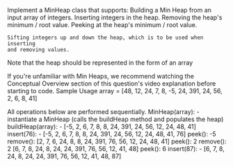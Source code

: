 Implement a MinHeap class that supports:
Building a Min Heap from an input array of integers.
Inserting integers in the heap.
Removing the heap's minimum / root value.
Peeking at the heap's minimum / root value.

    Sifting integers up and down the heap, which is to be used when inserting
    and removing values.

Note that the heap should be represented in the form of an array

If you're unfamiliar with Min Heaps, we recommend watching the
Conceptual Overview section of this question's video explanation before
starting to code.
Sample Usage
array = [48, 12, 24, 7, 8, -5, 24, 391, 24, 56, 2, 6, 8, 41]

All operations below are performed sequentially.
MinHeap(array): - instantiate a MinHeap (calls the buildHeap method and populates the heap)
buildHeap(array): - [-5, 2, 6, 7, 8, 8, 24, 391, 24, 56, 12, 24, 48, 41]
insert(76): - [-5, 2, 6, 7, 8, 8, 24, 391, 24, 56, 12, 24, 48, 41, 76]
peek(): -5
remove(): [2, 7, 6, 24, 8, 8, 24, 391, 76, 56, 12, 24, 48, 41]
peek(): 2
remove(): 2 [6, 7, 8, 24, 8, 24, 24, 391, 76, 56, 12, 41, 48]
peek(): 6
insert(87): - [6, 7, 8, 24, 8, 24, 24, 391, 76, 56, 12, 41, 48, 87]
